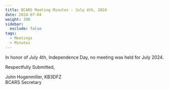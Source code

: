```yaml
---
title: BCARS Meeting Minutes - July 4th, 2024
date: 2024-07-04
weight: 300
sidebar:
  exclude: false
tags:
  - Meetings
  - Minutes
---
```


In honor of July 4th, Independence Day, no meeting was held for July 2024.

Respectfully Submitted,



John Hogenmiller, KB3DFZ  
BCARS Secretary	 

